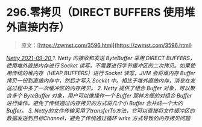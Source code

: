 <!--yml
category: 未分类
date: 0001-01-01 00:00:00
--->

# 296.零拷贝（DIRECT BUFFERS 使用堆外直接内存）

> 原文：[https://zwmst.com/3596.html](https://zwmst.com/3596.html)

   [ *Netty* ](https://zwmst.com/netty)*[ <time datetime="2021-09-21T04:11:49+08:00"> 2021-09-20 </time> ](https://zwmst.com/3596.html)  1.  Netty 的接收和发送 ByteBuffer 采用 DIRECT BUFFERS，使用堆外直接内存进行 Socket 读写，不需要进行字节缓冲区的二次拷贝。如果使用传统的堆内存（HEAP BUFFERS）进行 Socket 读写，JVM 会将堆内存 Buffer 拷贝一份到直接内存中，然后才写入 Socket 中。相比于堆外直接内存，消息在发送过程中多了一次缓冲区的内存拷贝。
2.  Netty 提供了组合 Buffer 对象，可以聚合多个 ByteBuffer 对象，用户可以像操作一个 Buffer 那样方便的对组合 Buffer 进行操作，避免了传统通过内存拷贝的方式将几个小 Buffer 合并成一个大的Buffer。
3.  Netty的文件传输采用了transferTo方法，它可以直接将文件缓冲区的数据发送到目标Channel，避免了传统通过循环 write 方式导致的内存拷贝问题*